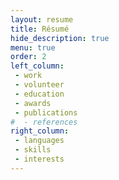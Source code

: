 ```yaml
---
layout: resume
title: Résumé
hide_description: true
menu: true
order: 2
left_column:
 - work
 - volunteer
 - education
 - awards
 - publications
#  - references
right_column:
 - languages
 - skills
 - interests
---
```

